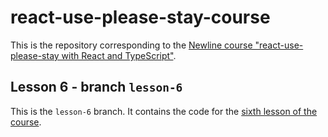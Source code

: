 # react-use-please-stay-course

This is the repository corresponding to the [Newline course "react-use-please-stay with React and TypeScript"](https://www.newline.co/courses/react-use-please-stay-with-react-and-typescript/welcome).

## Lesson 6 - branch `lesson-6`

This is the `lesson-6` branch. It contains the code for the [sixth lesson of the course](https://www.newline.co/courses/react-use-please-stay-with-react-and-typescript/packaging-react-use-please-stay-as-an-npm-module-using-rollup).